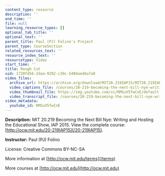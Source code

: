 ```yaml
---
content_type: resource
description: ''
end_time: ''
file: null
learning_resource_types: []
optional_tab_title: ''
optional_text: ''
parent_title: Paul (PJ) Folino's Project
parent_type: CourseSection
related_resources_text: ''
resource_index_text: ''
resourcetype: Video
start_time: ''
title: Rough Cut
uid: 1720fd56-2daa-9292-c39c-540daed6a7a8
video_files:
  archive_url: https://archive.org/download/MIT20.219IAP15/MIT20_219IAP15_PJ_D11_Rough_Cut_360p.mp4
  video_captions_file: /courses/20-219-becoming-the-next-bill-nye-writing-and-hosting-the-educational-show-january-iap-2015/2ce977c014a45e91aa09a7d66800f9e4_RMSuV5fwCnE.vtt
  video_thumbnail_file: https://img.youtube.com/vi/RMSuV5fwCnE/default.jpg
  video_transcript_file: /courses/20-219-becoming-the-next-bill-nye-writing-and-hosting-the-educational-show-january-iap-2015/2d2a2dc778fb84e3cbb8e9fd722a8493_RMSuV5fwCnE.pdf
video_metadata:
  youtube_id: RMSuV5fwCnE
---
```


**Description:** MIT 20.219 Becoming the Next Bill Nye: Writing and Hosting the Educational Show, IAP 2015. View the complete course: [http://ocw.mit.edu/20-219IAP15](/20-219IAP15).

**Instructor:** Paul (PJ) Folino

License: Creative Commons BY-NC-SA

More information at [http://ocw.mit.edu/terms](/terms)

More courses at [http://ocw.mit.edu](http://ocw.mit.edu)